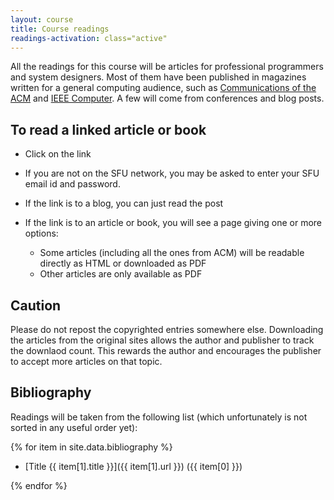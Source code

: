 ```yaml
---
layout: course
title: Course readings
readings-activation: class="active"
---
```

All the readings for this course will be articles for professional
programmers and system designers. Most of them have been published in
magazines written for a general computing audience, such as
[Communications of the ACM](http://www.acm.org/cacm/ "CACM") and [IEEE
Computer](http://www.computer.org/portal/web/computingnow "IEEE
Computer"). A few will come from conferences and blog posts.

## To read a linked article or book

* Click on the link
* If you are not on the SFU network, you may be asked to enter your SFU email id and password.
* If the link is to a blog, you can just read the post
* If the link is to an article or book, you will see a page giving one or more options:

  * Some articles (including all the ones from ACM) will be readable directly as HTML or downloaded as PDF
  * Other articles are only available as PDF

## Caution

Please do not repost the copyrighted entries somewhere else. Downloading the articles from the original sites allows the author and publisher to track the downlaod count. This rewards the author and encourages the publisher to accept more articles on that topic.


## Bibliography

Readings will be taken from the following list (which unfortunately is not sorted in any useful order yet):

{% for item in site.data.bibliography %}

 * [Title {{ item[1].title }}]({{ item[1].url }}) ({{ item[0] }})

{% endfor %}

